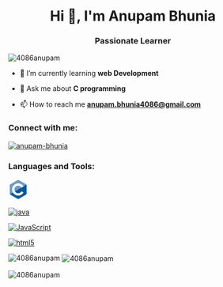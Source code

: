 <h1 align="center">Hi 👋, I'm Anupam Bhunia</h1>
<h3 align="center">Passionate Learner</h3>

<p align="left"> <img src="https://komarev.com/ghpvc/?username=4086anupam&label=Profile%20views&color=0e75b6&style=flat" alt="4086anupam" /> </p>

- 🌱 I’m currently learning **web Development**

- 💬 Ask me about **C programming**

- 📫 How to reach me **anupam.bhunia4086@gmail.com**

<h3 align="left">Connect with me:</h3>
<p align="left">
<a href="https://linkedin.com/in/anupam-bhunia" target="blank"><img align="center" src="https://raw.githubusercontent.com/rahuldkjain/github-profile-readme-generator/master/src/images/icons/Social/linked-in-alt.svg" alt="anupam-bhunia" height="30" width="40" /></a>
</p>

<h3 align="left">Languages and Tools:</h3>
<p align="left"> <a href="https://www.cprogramming.com/" target="_blank" rel="noreferrer"> <img src="https://raw.githubusercontent.com/devicons/devicon/master/icons/c/c-original.svg" alt="c" width="40" height="40"/> </a> </p>
<p align="left"> <a href="https://www.cprogramming.com/" target="_blank" rel="noreferrer"> <img src="https://1000logos.net/wp-content/uploads/2020/09/Java-Logo-640x400.png" alt="java" width="45" height="45"/> </a> </p>
<a href="https://www.javascript.com" target="_blank" rel="noreferrer">
  <img src="https://upload.wikimedia.org/wikipedia/commons/6/6a/JavaScript-logo.png" alt="JavaScript" width="45" height="45"/>
</a>
<p align="left"> <a href="https://www.cprogramming.com/" target="_blank" rel="noreferrer"> <img src="https://www.seekpng.com/png/full/80-803527_html5-css3-and-javascript-logos-html5-logo-png.png" alt="html5" width="40" height="40"/> </a>
<p><img align="left" src="https://github-readme-stats.vercel.app/api/top-langs?username=4086anupam&show_icons=true&locale=en&layout=compact" alt="4086anupam" /></p>

<p>&nbsp;<img align="center" src="https://github-readme-stats.vercel.app/api?username=4086anupam&show_icons=true&locale=en" alt="4086anupam" /></p>

<p><img align="center" src="https://github-readme-streak-stats.herokuapp.com/?user=4086anupam&" alt="4086anupam" /></p>

